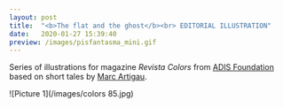 ```yaml
---
layout: post
title:  "<b>The flat and the ghost</b><br> EDITORIAL ILLUSTRATION"
date:   2020-01-27 15:39:40
preview: /images/pisfantasma_mini.gif
---
```


Series of illustrations for magazine <i> Revista Colors </i> from <a href="http://www.fundacioadis.org/">ADIS Foundation</a> based on short tales by <a href="https://twitter.com/martigau?lang=es">Marc Artigau</a>.<br>


![Picture 1](/images/colors 85.jpg)
